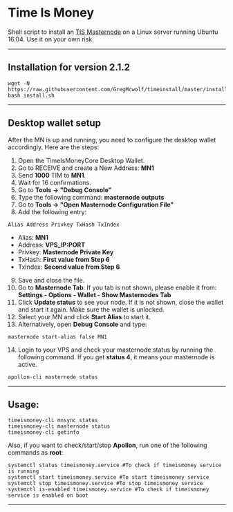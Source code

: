 # Time Is Money
Shell script to install an [TIS Masternode](http://TZ.io/) on a Linux server running Ubuntu 16.04. Use it on your own risk.  
***


## Installation for version 2.1.2
```
wget -N https://raw.githubusercontent.com/GregMcwolf/timeinstall/master/install.sh
bash install.sh
```
***

## Desktop wallet setup  

After the MN is up and running, you need to configure the desktop wallet accordingly. Here are the steps:  
1. Open the TimeIsMoneyCore Desktop Wallet.  
2. Go to RECEIVE and create a New Address: **MN1**  
3. Send **1000** TIM to **MN1**.  
4. Wait for 16 confirmations.  
5. Go to **Tools -> "Debug Console"**  
6. Type the following command: **masternode outputs**  
7. Go to  **Tools -> "Open Masternode Configuration File"**
8. Add the following entry:
```
Alias Address Privkey TxHash TxIndex
```
* Alias: **MN1**
* Address: **VPS_IP:PORT**
* Privkey: **Masternode Private Key**
* TxHash: **First value from Step 6**
* TxIndex:  **Second value from Step 6**
9. Save and close the file.
10. Go to **Masternode Tab**. If you tab is not shown, please enable it from: **Settings - Options - Wallet - Show Masternodes Tab**
11. Click **Update status** to see your node. If it is not shown, close the wallet and start it again. Make sure the wallet is unlocked.
12. Select your MN and click **Start Alias** to start it.
13. Alternatively, open **Debug Console** and type:
```
masternode start-alias false MN1
``` 
14. Login to your VPS and check your masternode status by running the following command. If you get **status 4**, it means your masternode is active.
```
apollon-cli masternode status
```
***

## Usage:
```
timeismoney-cli mnsync status
timeismoney-cli masternode status  
timeismoney-cli getinfo
```
Also, if you want to check/start/stop **Apollon**, run one of the following commands as **root**:
```
systemctl status timeismoney.service #To check if timeismoney service is running  
systemctl start timeismoney.service #To start timeismoney service  
systemctl stop timeismoney.service #To stop timeismoney service  
systemctl is-enabled timeismoney.service #To check if timeismoney service is enabled on boot  
```  
***
